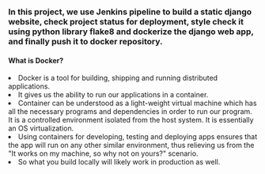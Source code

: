 ### In this project, we use Jenkins pipeline to build a static django website, check project status for deployment, style check it using python library flake8 and dockerize the django web app, and finally push it to docker repository.

#### What is Docker?
<li>Docker is a tool for building, shipping and running distributed applications.</li>

<li>It gives us the ability to run our applications in a container.</li>

<li>Container can be understood as a light-weight virtual machine which has all the necessary programs and dependencies in order to run our program. It is a controlled environment isolated from the host system. It is essentially an OS virtualization.</li>

<li>Using containers for developing, testing and deploying apps ensures that the app will run on any other similar environment, thus relieving us from the "It works on my machine, so why not on yours?" scenario.</li>

<li>So what you build locally will likely work in production as well.</li>

